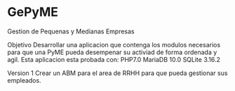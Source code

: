 # GePyME

Gestion de Pequenas y Medianas Empresas

Objetivo
Desarrollar una aplicacion que contenga los modulos necesarios para que una PyME pueda desempenar su activiad de forma ordenada y agil.
Esta aplicacion esta probada con:
PHP7.0
MariaDB 10.0
SQLite 3.16.2

Version 1
Crear un ABM para el area de RRHH para que pueda gestionar sus empleados.
